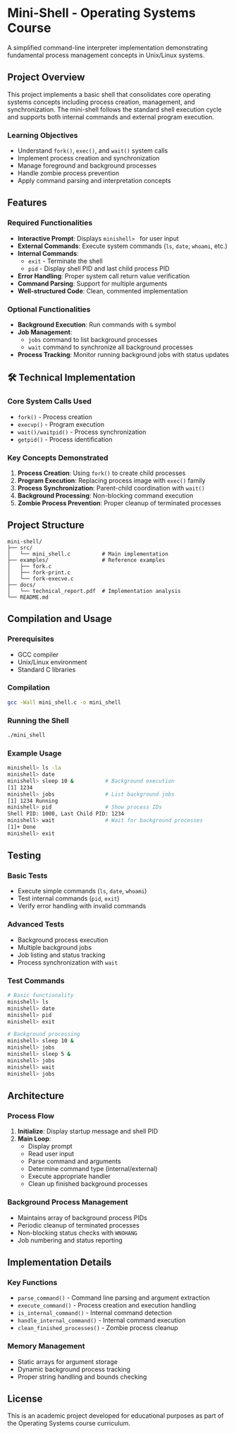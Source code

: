 # Mini-Shell - Operating Systems Course

A simplified command-line interpreter implementation demonstrating fundamental process management concepts in Unix/Linux systems.

## Project Overview

This project implements a basic shell that consolidates core operating systems concepts including process creation, management, and synchronization. The mini-shell follows the standard shell execution cycle and supports both internal commands and external program execution.

### Learning Objectives

- Understand `fork()`, `exec()`, and `wait()` system calls
- Implement process creation and synchronization
- Manage foreground and background processes
- Handle zombie process prevention
- Apply command parsing and interpretation concepts

## Features

### Required Functionalities
- **Interactive Prompt**: Displays `minishell> ` for user input
- **External Commands**: Execute system commands (`ls`, `date`, `whoami`, etc.)
- **Internal Commands**:
  - `exit` - Terminate the shell
  - `pid` - Display shell PID and last child process PID
- **Error Handling**: Proper system call return value verification
- **Command Parsing**: Support for multiple arguments
- **Well-structured Code**: Clean, commented implementation

### Optional Functionalities
- **Background Execution**: Run commands with `&` symbol
- **Job Management**: 
  - `jobs` command to list background processes
  - `wait` command to synchronize all background processes
- **Process Tracking**: Monitor running background jobs with status updates

## 🛠️ Technical Implementation

### Core System Calls Used
- `fork()` - Process creation
- `execvp()` - Program execution
- `wait()/waitpid()` - Process synchronization
- `getpid()` - Process identification

### Key Concepts Demonstrated
1. **Process Creation**: Using `fork()` to create child processes
2. **Program Execution**: Replacing process image with `exec()` family
3. **Process Synchronization**: Parent-child coordination with `wait()`
4. **Background Processing**: Non-blocking command execution
5. **Zombie Process Prevention**: Proper cleanup of terminated processes

## Project Structure

```
mini-shell/
├── src/
│   └── mini_shell.c          # Main implementation
├── examples/                 # Reference examples
│   ├── fork.c
│   ├── fork-print.c
│   └── fork-execve.c
├── docs/
│   └── technical_report.pdf  # Implementation analysis
└── README.md
```

## Compilation and Usage

### Prerequisites
- GCC compiler
- Unix/Linux environment
- Standard C libraries

### Compilation
```bash
gcc -Wall mini_shell.c -o mini_shell
```

### Running the Shell
```bash
./mini_shell
```

### Example Usage
```bash
minishell> ls -la
minishell> date
minishell> sleep 10 &          # Background execution
[1] 1234
minishell> jobs                # List background jobs
[1] 1234 Running
minishell> pid                 # Show process IDs
Shell PID: 1000, Last Child PID: 1234
minishell> wait                # Wait for background processes
[1]+ Done
minishell> exit
```

## Testing

### Basic Tests
- Execute simple commands (`ls`, `date`, `whoami`)
- Test internal commands (`pid`, `exit`)
- Verify error handling with invalid commands

### Advanced Tests
- Background process execution
- Multiple background jobs
- Job listing and status tracking
- Process synchronization with `wait`

### Test Commands
```bash
# Basic functionality
minishell> ls
minishell> date
minishell> pid
minishell> exit

# Background processing
minishell> sleep 10 &
minishell> jobs
minishell> sleep 5 &
minishell> jobs
minishell> wait
minishell> jobs
```

## Architecture

### Process Flow
1. **Initialize**: Display startup message and shell PID
2. **Main Loop**:
   - Display prompt
   - Read user input
   - Parse command and arguments
   - Determine command type (internal/external)
   - Execute appropriate handler
   - Clean up finished background processes

### Background Process Management
- Maintains array of background process PIDs
- Periodic cleanup of terminated processes
- Non-blocking status checks with `WNOHANG`
- Job numbering and status reporting

## Implementation Details

### Key Functions
- `parse_command()` - Command line parsing and argument extraction
- `execute_command()` - Process creation and execution handling
- `is_internal_command()` - Internal command detection
- `handle_internal_command()` - Internal command execution
- `clean_finished_processes()` - Zombie process cleanup

### Memory Management
- Static arrays for argument storage
- Dynamic background process tracking
- Proper string handling and bounds checking

## License

This is an academic project developed for educational purposes as part of the Operating Systems course curriculum.
